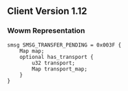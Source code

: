 ## Client Version 1.12

### Wowm Representation
```rust,ignore
smsg SMSG_TRANSFER_PENDING = 0x003F {
    Map map;    
    optional has_transport {    
        u32 transport;        
        Map transport_map;        
    }    
}

```
